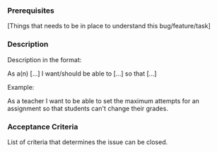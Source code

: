 ### Prerequisites

[Things that needs to be in place to understand this bug/feature/task]

### Description

Description in the format:

As a(n) [...]
I want/should be able to [...]
so that [...]

Example:

As a teacher
I want to be able to set the maximum attempts for an assignment
so that students can't change their grades.

### Acceptance Criteria

List of criteria that determines the issue can be closed.
